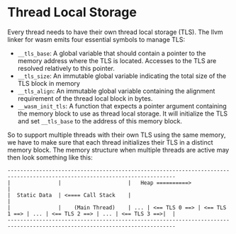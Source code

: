# Thread Local Storage
Every thread needs to have their own thread local storage (TLS). The llvm linker for wasm emits four essential symbols to manage TLS:
- `__tls_base`: A global variable that should contain a pointer to the memory address where the TLS is located. Accesses to the TLS are resolved relatively to this pointer.
- `__tls_size`: An immutable global variable indicating the total size of the TLS block in memory
- `__tls_align`: An immutable global variable containing the alignment requirement of the thread local block in bytes.
- `__wasm_init_tls`: A function that expects a pointer argument containing the memory block to use as thread local storage. It will initialize the TLS and set `__tls_base` to the address of this memory block.

So to support multiple threads with their own TLS using the same memory, we have to make sure that each thread initializes their TLS in a distinct memory block. The memory structure when multiple threads are active may then look something like this:

```
---------------------------------------------------------------------------------------------------------------------------
|               |                     |   Heap ==========>                                                                |
|  Static Data  | <==== Call Stack    |                                                                                   |
|               |    (Main Thread)    | ... | <== TLS 0 ==> | <== TLS 1 ==> | ... | <== TLS 2 ==> | ... | <== TLS 3 ==>|  |
---------------------------------------------------------------------------------------------------------------------------
```